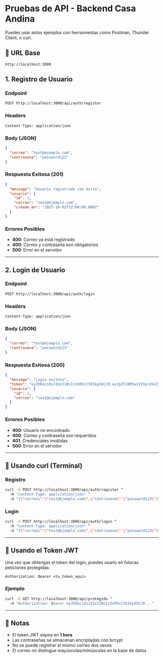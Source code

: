 # Pruebas de API - Backend Casa Andina

Puedes usar estos ejemplos con herramientas como Postman, Thunder Client, o curl.

## 📌 URL Base
```
http://localhost:3000
```

## 1. Registro de Usuario

### Endpoint
```
POST http://localhost:3000/api/auth/register
```

### Headers
```
Content-Type: application/json
```

### Body (JSON)
```json
{
  "correo": "test@ejemplo.com",
  "contrasena": "password123"
}
```

### Respuesta Exitosa (201)
```json
{
  "message": "Usuario registrado con éxito",
  "usuario": {
    "id": 1,
    "correo": "test@ejemplo.com",
    "creado_en": "2025-10-02T12:00:00.000Z"
  }
}
```

### Errores Posibles
- **400**: Correo ya está registrado
- **400**: Correo y contraseña son obligatorios
- **500**: Error en el servidor

---

## 2. Login de Usuario

### Endpoint
```
POST http://localhost:3000/api/auth/login
```

### Headers
```
Content-Type: application/json
```

### Body (JSON)
```json
{
  "correo": "test@ejemplo.com",
  "contrasena": "password123"
}
```

### Respuesta Exitosa (200)
```json
{
  "message": "Login exitoso",
  "token": "eyJhbGciOiJIUzI1NiIsInR5cCI6IkpXVCJ9.eyJpZCI6MSwiY29ycmVvIjoidGVzdEBlamVtcGxvLmNvbSIsImlhdCI6MTcyNzg3MjgwMCwiZXhwIjoxNzI3ODc2NDAwfQ.xyz",
  "usuario": {
    "id": 1,
    "correo": "test@ejemplo.com"
  }
}
```

### Errores Posibles
- **400**: Usuario no encontrado
- **400**: Correo y contraseña son requeridos
- **401**: Credenciales inválidas
- **500**: Error en el servidor

---

## 🧪 Usando curl (Terminal)

### Registro
```bash
curl -X POST http://localhost:3000/api/auth/register ^
  -H "Content-Type: application/json" ^
  -d "{\"correo\":\"test@ejemplo.com\",\"contrasena\":\"password123\"}"
```

### Login
```bash
curl -X POST http://localhost:3000/api/auth/login ^
  -H "Content-Type: application/json" ^
  -d "{\"correo\":\"test@ejemplo.com\",\"contrasena\":\"password123\"}"
```

---

## 🔑 Usando el Token JWT

Una vez que obtengas el token del login, puedes usarlo en futuras peticiones protegidas:

```
Authorization: Bearer <tu_token_aqui>
```

### Ejemplo
```bash
curl -X GET http://localhost:3000/api/protegido ^
  -H "Authorization: Bearer eyJhbGciOiJIUzI1NiIsInR5cCI6IkpXVCJ9..."
```

---

## 📝 Notas

- El token JWT expira en **1 hora**
- Las contraseñas se almacenan encriptadas con bcrypt
- No se puede registrar el mismo correo dos veces
- El correo no distingue mayúsculas/minúsculas en la base de datos
